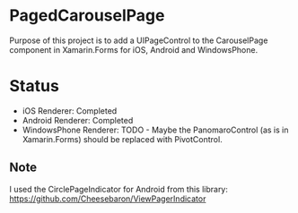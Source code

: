 PagedCarouselPage
=================

Purpose of this project is to add a UIPageControl to the CarouselPage component in Xamarin.Forms for iOS, Android and WindowsPhone.

Status
======
* iOS Renderer: Completed
* Android Renderer: Completed
* WindowsPhone Renderer: TODO - Maybe the PanomaroControl (as is in Xamarin.Forms) should be replaced with PivotControl.

Note
----
I used the CirclePageIndicator for Android from this library: https://github.com/Cheesebaron/ViewPagerIndicator
